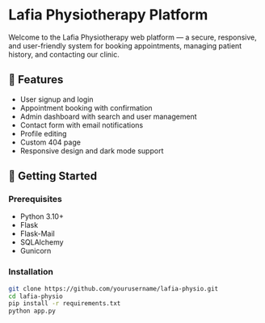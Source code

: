 # Lafia Physiotherapy Platform

Welcome to the Lafia Physiotherapy web platform — a secure, responsive, and user-friendly system for booking appointments, managing patient history, and contacting our clinic.

## 🌟 Features

- User signup and login
- Appointment booking with confirmation
- Admin dashboard with search and user management
- Contact form with email notifications
- Profile editing
- Custom 404 page
- Responsive design and dark mode support

## 🚀 Getting Started

### Prerequisites

- Python 3.10+
- Flask
- Flask-Mail
- SQLAlchemy
- Gunicorn

### Installation

```bash
git clone https://github.com/yourusername/lafia-physio.git
cd lafia-physio
pip install -r requirements.txt
python app.py
